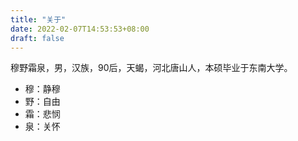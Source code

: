 ```yaml
---
title: "关于"
date: 2022-02-07T14:53:53+08:00
draft: false
---
```

穆野霜泉，男，汉族，90后，天蝎，河北唐山人，本硕毕业于东南大学。

* 穆：静穆
* 野：自由
* 霜：悲悯
* 泉：关怀
